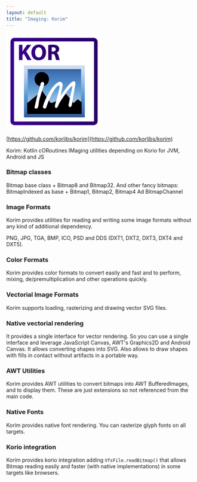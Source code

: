```yaml
---
layout: default
title: "Imaging: Korim"
---
```


<img src="/i/logos/korim.svg" width="256" height="256" />

[https://github.com/korlibs/korim](https://github.com/korlibs/korim)

Korim: Kotlin cORoutines IMaging utilities depending on Korio for JVM, Android and JS

### Bitmap classes

Bitmap base class + Bitmap8 and Bitmap32.
And other fancy bitmaps: BitmapIndexed as base + Bitmap1, Bitmap2, Bitmap4
Ad BitmapChannel

### Image Formats

Korim provides utilities for reading and writing some image formats without any kind of additional dependency.

PNG, JPG, TGA, BMP, ICO, PSD and DDS (DXT1, DXT2, DXT3, DXT4 and DXT5).

### Color Formats

Korim provides color formats to convert easily and fast and to perform, mixing, de/premultiplication and other operations quickly.

### Vectorial Image Formats

Korim supports loading, rasterizing and drawing vector SVG files.

### Native vectorial rendering

It provides a single interface for vector rendering.
So you can use a single interface and leverage JavaScript Canvas,
AWT's Graphics2D and Android Canvas.
It allows converting shapes into SVG.
Also allows to draw shapes with fills in contact without artifacts in a portable way.

### AWT Utilities

Korim provides AWT utilities to convert bitmaps into AWT BufferedImages, and to display them.
These are just extensions so not referenced from the main code.

### Native Fonts

Korim provides native font rendering. You can rasterize glyph fonts on all targets.

### Korio integration

Korim provides korio integration adding `VfsFile.readBitmap()` that allows Bitmap reading easily
and faster (with native implementations) in some targets like browsers.


